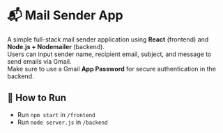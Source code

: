 # 📬 Mail Sender App

A simple full-stack mail sender application using **React** (frontend) and **Node.js + Nodemailer** (backend).  
Users can input sender name, recipient email, subject, and message to send emails via Gmail.  
Make sure to use a Gmail **App Password** for secure authentication in the backend.

## 🚀 How to Run

- Run `npm start` in `/frontend`  
- Run `node server.js` in `/backend`
